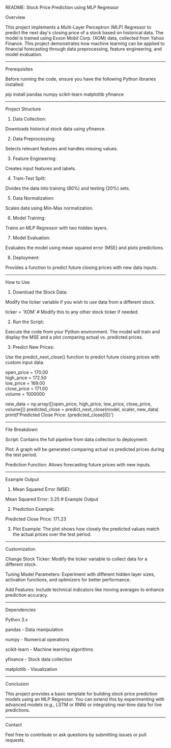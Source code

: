 README: Stock Price Prediction using MLP Regressor

Overview

This project implements a Multi-Layer Perceptron (MLP) Regressor to predict the next day's closing price of a stock based on historical data. The model is trained using Exxon Mobil Corp. (XOM) data, collected from Yahoo Finance. This project demonstrates how machine learning can be applied to financial forecasting through data preprocessing, feature engineering, and model evaluation.


---

Prerequisites

Before running the code, ensure you have the following Python libraries installed:

pip install pandas numpy scikit-learn matplotlib yfinance


---

Project Structure

1. Data Collection:

Downloads historical stock data using yfinance.



2. Data Preprocessing:

Selects relevant features and handles missing values.



3. Feature Engineering:

Creates input features and labels.



4. Train-Test Split:

Divides the data into training (80%) and testing (20%) sets.



5. Data Normalization:

Scales data using Min-Max normalization.



6. Model Training:

Trains an MLP Regressor with two hidden layers.



7. Model Evaluation:

Evaluates the model using mean squared error (MSE) and plots predictions.



8. Deployment:

Provides a function to predict future closing prices with new data inputs.





---

How to Use

1. Download the Stock Data:

Modify the ticker variable if you wish to use data from a different stock.


ticker = 'XOM'  # Modify this to any other stock ticker if needed.


2. Run the Script:

Execute the code from your Python environment. The model will train and display the MSE and a plot comparing actual vs. predicted prices.



3. Predict New Prices:

Use the predict_next_close() function to predict future closing prices with custom input data.


open_price = 170.00  
high_price = 172.50  
low_price = 169.00  
close_price = 171.00  
volume = 1000000  

new_data = np.array([[open_price, high_price, low_price, close_price, volume]])
predicted_close = predict_next_close(model, scaler, new_data)
print(f'Predicted Close Price: {predicted_close[0]}')




---

File Breakdown

Script: Contains the full pipeline from data collection to deployment.

Plot: A graph will be generated comparing actual vs predicted prices during the test period.

Prediction Function: Allows forecasting future prices with new inputs.



---

Example Output

1. Mean Squared Error (MSE):

Mean Squared Error: 3.25  # Example Output


2. Prediction Example:

Predicted Close Price: 171.23


3. Plot Example: The plot shows how closely the predicted values match the actual prices over the test period.




---

Customization

Change Stock Ticker: Modify the ticker variable to collect data for a different stock.

Tuning Model Parameters: Experiment with different hidden layer sizes, activation functions, and optimizers for better performance.

Add Features: Include technical indicators like moving averages to enhance prediction accuracy.



---

Dependencies

Python 3.x

pandas - Data manipulation

numpy - Numerical operations

scikit-learn - Machine learning algorithms

yfinance - Stock data collection

matplotlib - Visualization



---

Conclusion

This project provides a basic template for building stock price prediction models using an MLP Regressor. You can extend this by experimenting with advanced models (e.g., LSTM or RNN) or integrating real-time data for live predictions.


---

Contact

Feel free to contribute or ask questions by submitting issues or pull requests.

